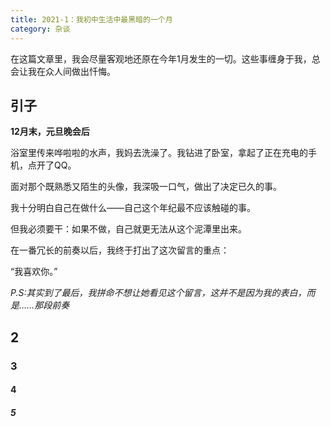 ```yaml
---
title: 2021-1：我初中生活中最黑暗的一个月
category: 杂谈
---
```

在这篇文章里，我会尽量客观地还原在今年1月发生的一切。这些事缠身于我，总会让我在众人间做出忏悔。
<!-- more -->
## 引子
**12月末，元旦晚会后**

浴室里传来哗啦啦的水声，我妈去洗澡了。我钻进了卧室，拿起了正在充电的手机，点开了QQ。

面对那个既熟悉又陌生的头像，我深吸一口气，做出了决定已久的事。

我十分明白自己在做什么——自己这个年纪最不应该触碰的事。

但我必须要干：如果不做，自己就更无法从这个泥潭里出来。

在一番冗长的前奏以后，我终于打出了这次留言的重点：

“我喜欢你。”

*P.S:其实到了最后，我拼命不想让她看见这个留言，这并不是因为我的表白，而是……那段前奏*
## 2
### 3
#### 4
##### 5